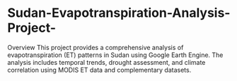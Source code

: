 # Sudan-Evapotranspiration-Analysis-Project-
Overview This project provides a comprehensive analysis of evapotranspiration (ET) patterns in Sudan using Google Earth Engine. The analysis includes temporal trends, drought assessment, and climate correlation using MODIS ET data and complementary datasets.

